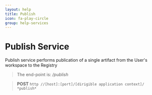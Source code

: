 ```yaml
---
layout: help
title: Publish
icon: fa-play-circle
group: help-services
---
```


Publish Service
===

Publish service performs publication of a single artifact from the User's workspace to the Registry

> The end-point is: */publish*

> **POST** `http //[host]:[port]/[dirigible application context]/ *publish*`

